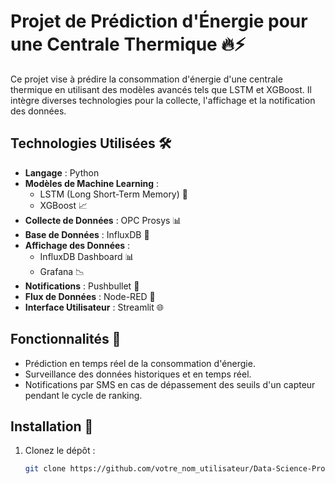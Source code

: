 # Projet de Prédiction d'Énergie pour une Centrale Thermique 🔥⚡

Ce projet vise à prédire la consommation d'énergie d'une centrale thermique en utilisant des modèles avancés tels que LSTM et XGBoost. Il intègre diverses technologies pour la collecte, l'affichage et la notification des données.

## Technologies Utilisées 🛠️
- **Langage** : Python
- **Modèles de Machine Learning** :
  - LSTM (Long Short-Term Memory) 🧠
  - XGBoost 📈
- **Collecte de Données** : OPC Prosys 📊
- **Base de Données** : InfluxDB 💾
- **Affichage des Données** :
  - InfluxDB Dashboard 📊
  - Grafana 📉
- **Notifications** : Pushbullet 📱
- **Flux de Données** : Node-RED 🔄
- **Interface Utilisateur** : Streamlit 🌐

## Fonctionnalités 🚀
- Prédiction en temps réel de la consommation d'énergie.
- Surveillance des données historiques et en temps réel.
- Notifications par SMS en cas de dépassement des seuils d'un capteur pendant le cycle de ranking.

## Installation 🔧

1. Clonez le dépôt :
   ```bash
   git clone https://github.com/votre_nom_utilisateur/Data-Science-Project-to-energy-prediction-for-a-thermal-power-plant.git
